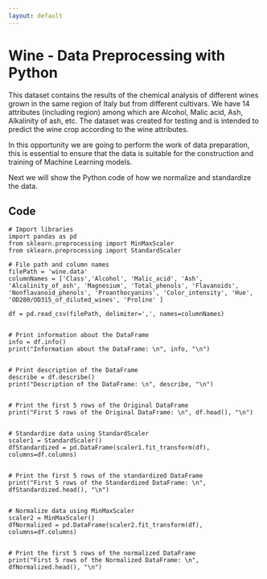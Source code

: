 ```yaml
---
layout: default
---
```


# Wine - Data Preprocessing with Python

This dataset contains the results of the chemical analysis of different wines grown in the same region of Italy but from different cultivars.
We have 14 attributes (including region) among which are Alcohol, Malic acid, Ash, Alkalinity of ash, etc.
The dataset was created for testing and is intended to predict the wine crop according to the wine attributes.

In this opportunity we are going to perform the work of data preparation, this is essential to ensure that the data is suitable for the construction and training of Machine Learning models.

Next we will show the Python code of how we normalize and standardize the data.

## Code
```
# Import libraries
import pandas as pd
from sklearn.preprocessing import MinMaxScaler
from sklearn.preprocessing import StandardScaler

# File path and column names
filePath = 'wine.data'
columnNames = ['Class','Alcohol', 'Malic_acid', 'Ash', 'Alcalinity_of_ash', 'Magnesium', 'Total_phenols', 'Flavanoids', 'Nonflavanoid_phenols', 'Proanthocyanins', 'Color_intensity', 'Hue', 'OD280/OD315_of_diluted_wines', 'Proline' ]

df = pd.read_csv(filePath, delimiter=',', names=columnNames)


# Print information about the DataFrame
info = df.info()
print("Information about the DataFrame: \n", info, "\n")


# Print description of the DataFrame
describe = df.describe()
print("Description of the DataFrame: \n", describe, "\n")


# Print the first 5 rows of the Original DataFrame
print("First 5 rows of the Original DataFrame: \n", df.head(), "\n")


# Standardize data using StandardScaler
scaler1 = StandardScaler()
dfStandardized = pd.DataFrame(scaler1.fit_transform(df), columns=df.columns)


# Print the first 5 rows of the standardized DataFrame
print("First 5 rows of the Standardized DataFrame: \n", dfStandardized.head(), "\n")


# Normalize data using MinMaxScaler
scaler2 = MinMaxScaler()
dfNormalized = pd.DataFrame(scaler2.fit_transform(df), columns=df.columns)


# Print the first 5 rows of the normalized DataFrame
print("First 5 rows of the Normalized DataFrame: \n", dfNormalized.head(), "\n")
```
